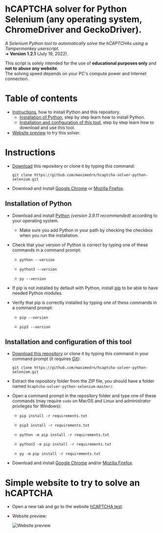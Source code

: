 # hCAPTCHA solver for Python Selenium (any operating system, ChromeDriver and GeckoDriver).

_A Selenium Python tool to automatically solve the hCAPTCHAs using a Tampermonkey userscript._  
➜ **Version 1.2.1** (July 19, 2022).

This script is solely intended for the use of **educational purposes only** and **not to abuse any website**.  
The solving speed depends on your PC's compute power and Internet connection.


# Table of contents

* [Instructions](#instructions), how to install Python and this repository.
  * [Installation of Python](#installation-of-python), step by step learn how to install Python.
  * [Installation and configuration of this tool](#installation-and-configuration-of-this-tool), step by step learn how to download and use this tool.
* [Website preview](#simple-website-to-try-to-solve-an-hcaptcha) to try this solver.


# Instructions

* [Download](https://github.com/maximedrn/hcaptcha-solver-python-selenium/archive/refs/heads/master.zip) this repository or clone it by typing this command:
  
  ```
  git clone https://github.com/maximedrn/hcaptcha-solver-python-selenium.git
  ```
* Download and install [Google Chrome](https://www.google.com/intl/en_en/chrome/) or [Mozilla Firefox](https://www.mozilla.org/firefox/new/).

## Installation of Python

* Download and install [Python](https://www.python.org/) _(version 3.9.11 recommended)_ according to your operating system.
  * Make sure you add Python in your path by checking the checkbox when you run the installation.
* Check that your version of Python is correct by typing one of these commands in a command prompt:

  * ```
    python --version
    ```
  * ```
    python3 --version
    ```
  * ```
    py --version
    ```
* If pip is not installed by default with Python, install [pip](https://pip.pypa.io/en/stable/installation/) to be able to have needed Python modules.
* Verify that pip is correctly installed by typing one of thess commands in a command prompt:

  * ```
    pip --version
    ```
  * ```
    pip3 --version
    ```  

## Installation and configuration of this tool

* [Download this repository](https://github.com/maximedrn/hcaptcha-solver-python-selenium/archive/refs/heads/master.zip) or clone it by typing this command in your command prompt (it requires [Git](https://git-scm.com/downloads)):
    
    ```
    git clone https://github.com/maximedrn/hcaptcha-solver-python-selenium.git
    ```
* Extract the repository folder from the ZIP file, you should have a folder named  `hcaptcha-solver-python-selenium-master/`.
* Open a command prompt in the repository folder and type one of these commands (may require ``sudo`` on MacOS and Linux and administrator privileges for Windows):
    
  * ```
    pip install -r requirements.txt
    ```
  * ```
    pip3 install -r requirements.txt
    ```
  * ```
    python -m pip install -r requirements.txt
    ```
  * ```
    python3 -m pip install -r requirements.txt
    ```
  * ```
    py -m pip install -r requirements.txt
    ```
* Download and install [Google Chrome](https://www.google.com/intl/en_en/chrome/) and/or [Mozilla Firefox](https://www.mozilla.org/en-US/firefox/new/).


# Simple website to try to solve an hCAPTCHA

* Open a new tab and go to the website [hCAPTCHA test](https://maximedrn.github.io/hcaptcha-solver-python-selenium/).
* Website preview:

  ![Website preview](https://github.com/maximedrn/hcaptcha-test/blob/master/images/preview.png)
